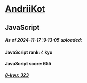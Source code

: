 # [AndriiKot](https://www.codewars.com/users/AndriiKot) 
## JavaScript

##### As of 2024-11-17 19:13:05 uploaded:

#### JavaScript rank: 4 kyu

#### JavaScript score: 655

##### [8-kyu: 323](https://github.com/AndriiKot/JavaScript__CodeWars/tree/main/kyu-8)

